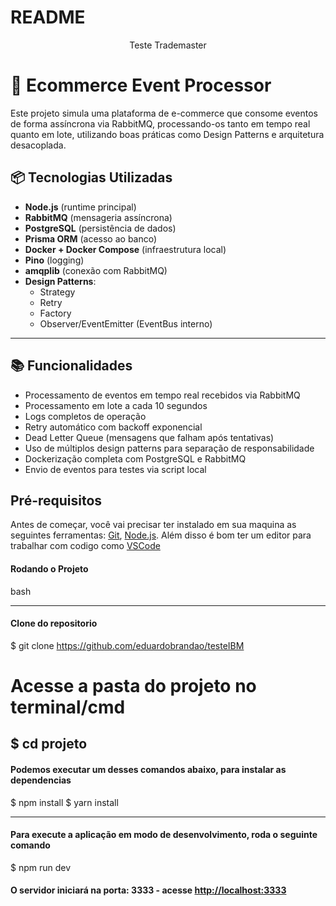 # README

<P align="center"> Teste Trademaster </p>

# 🛒 Ecommerce Event Processor

Este projeto simula uma plataforma de e-commerce que consome eventos de forma assíncrona via RabbitMQ, processando-os tanto em tempo real quanto em lote, utilizando boas práticas como Design Patterns e arquitetura desacoplada.

## 📦 Tecnologias Utilizadas

- **Node.js** (runtime principal)
- **RabbitMQ** (mensageria assíncrona)
- **PostgreSQL** (persistência de dados)
- **Prisma ORM** (acesso ao banco)
- **Docker + Docker Compose** (infraestrutura local)
- **Pino** (logging)
- **amqplib** (conexão com RabbitMQ)
- **Design Patterns**: 
  - Strategy
  - Retry
  - Factory
  - Observer/EventEmitter (EventBus interno)

---

## 📚 Funcionalidades

- Processamento de eventos em tempo real recebidos via RabbitMQ
- Processamento em lote a cada 10 segundos
- Logs completos de operação
- Retry automático com backoff exponencial
- Dead Letter Queue (mensagens que falham após tentativas)
- Uso de múltiplos design patterns para separação de responsabilidade
- Dockerização completa com PostgreSQL e RabbitMQ
- Envio de eventos para testes via script local


## Pré-requisitos

Antes de começar, você vai precisar ter instalado em sua maquina as seguintes ferramentas:
[Git](https://git-scm.com), [Node.js](https://nodejs.org/en/).
Além disso é bom ter um editor para trabalhar com codigo como [VSCode](https://code.visualstudio.com/)

#### Rodando o Projeto

bash

---

#### Clone do repositorio

$ git clone <https://github.com/eduardobrandao/testeIBM>

# Acesse a pasta do projeto no terminal/cmd

## $ cd projeto

#### Podemos executar um desses comandos abaixo, para instalar as dependencias

$ npm install
$ yarn install

---

#### Para execute a aplicação em modo de desenvolvimento, roda o seguinte comando 

$ npm run dev

#### O servidor iniciará na porta: 3333 - acesse <http://localhost:3333>
